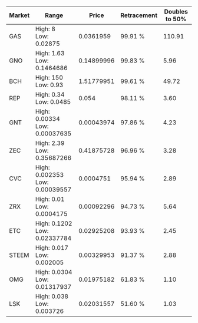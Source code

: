 | Market | Range | Price| Retracement | Doubles to 50% |
| --- | --- | --- | --- | --- |
| GAS | High: 8<br />Low: 0.02875 | 0.0361959 | 99.91 % | 110.91 |
| GNO | High: 1.63<br />Low: 0.1464686 | 0.14899996 | 99.83 % | 5.96 |
| BCH | High: 150<br />Low: 0.93 | 1.51779951 | 99.61 % | 49.72 |
| REP | High: 0.34<br />Low: 0.0485 | 0.054 | 98.11 % | 3.60 |
| GNT | High: 0.00334<br />Low: 0.00037635 | 0.00043974 | 97.86 % | 4.23 |
| ZEC | High: 2.39<br />Low: 0.35687266 | 0.41875728 | 96.96 % | 3.28 |
| CVC | High: 0.002353<br />Low: 0.00039557 | 0.0004751 | 95.94 % | 2.89 |
| ZRX | High: 0.01<br />Low: 0.0004175 | 0.00092296 | 94.73 % | 5.64 |
| ETC | High: 0.1202<br />Low: 0.02337784 | 0.02925208 | 93.93 % | 2.45 |
| STEEM | High: 0.017<br />Low: 0.002005 | 0.00329953 | 91.37 % | 2.88 |
| OMG | High: 0.0304<br />Low: 0.01317937 | 0.01975182 | 61.83 % | 1.10 |
| LSK | High: 0.038<br />Low: 0.003726 | 0.02031557 | 51.60 % | 1.03 |
